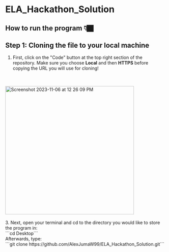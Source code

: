 # ELA_Hackathon_Solution
## How to run the program 👇🏿

## Step 1: Cloning the file to your local machine
1. First, click on the "Code" button at the top right section of the repository.
Make sure you choose **Local** and then **HTTPS** before copying the URL you will use for cloning!
<br>
<br>
<img width="404" alt="Screenshot 2023-11-06 at 12 26 09 PM" src="https://github.com/AlexJumaW99/ELA_Hackathon_Solution/assets/50864725/c463f36e-e569-4b90-8818-81b1bc60aa75">
<br>
<br>
3. Next, open your terminal and cd to the directory you would like to store the program in:<br>
```cd Desktop```<br>
Afterwards, type:<br>
```git clone https://github.com/AlexJumaW99/ELA_Hackathon_Solution.git```

